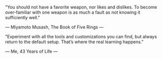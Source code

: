 "You should not have a favorite weapon, nor likes and dislikes. To become over-familiar with one weapon is as much a fault as not knowing it sufficiently well."

— Miyamoto Musash, The Book of Five Rings —


"Experiment with all the tools and customizations you can find, but always return to the default setup. That’s where the real learning happens."

— Me, 43 Years of Life —

